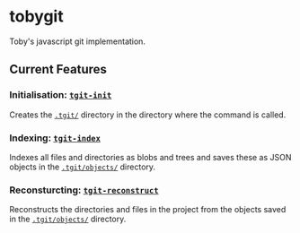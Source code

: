 # tobygit
Toby's javascript git implementation.

## Current Features
### Initialisation: [`tgit-init`](https://github.com/tobiasedwards/tobygit/blob/master/bin/tgit-init.js)
Creates the [`.tgit/`](https://github.com/tobiasedwards/tobygit/tree/master/.tgit) directory in the directory where the command is called.
### Indexing: [`tgit-index`](https://github.com/tobiasedwards/tobygit/blob/master/bin/tgit-index.js)
Indexes all files and directories as blobs and trees and saves these as JSON
objects in the [`.tgit/objects/`](https://github.com/tobiasedwards/tobygit/blob/master/bin/tgit-index.js) directory.
### Reconsturcting: [`tgit-reconstruct`](https://github.com/tobiasedwards/tobygit/blob/master/bin/tgit-reconstruct.js)
Reconstructs the directories and files in the project from the objects saved
in the [`.tgit/objects/`](https://github.com/tobiasedwards/tobygit/blob/master/bin/tgit-index.js) directory.
